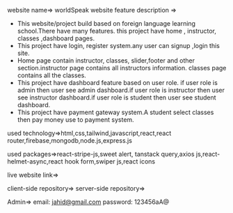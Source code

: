 website name=> worldSpeak
website feature description =>

- This website/project build based on foreign language learning school.There have many features. this project have home , instructor, classes ,dashboard pages.
- This project have login, register system.any user can signup ,login this site.
- Home page contain instructor, classes, slider,footer and other section.instructor page contains all instructors information. classes page contains all the classes.
- This project have dashboard feature based on user role. if user role is admin then user see admin dashboard.if user role is instructor then user see instructor dashboard.if user role is student then user see student dashboard.
- This project have payment gateway system.A student select classes then pay money use to payment system.

used technology=>html,css,tailwind,javascript,react,react router,firebase,mongodb,node.js,express.js

used packages=>react-stripe-js,sweet alert, tanstack query,axios js,react-helmet-async,react hook form,swiper js,react icons

live website link=>

client-side repository=>
server-side repository=>

<!-- Admin info: -->

Admin=>
email: jahid@gmail.com
password: 123456aA@
